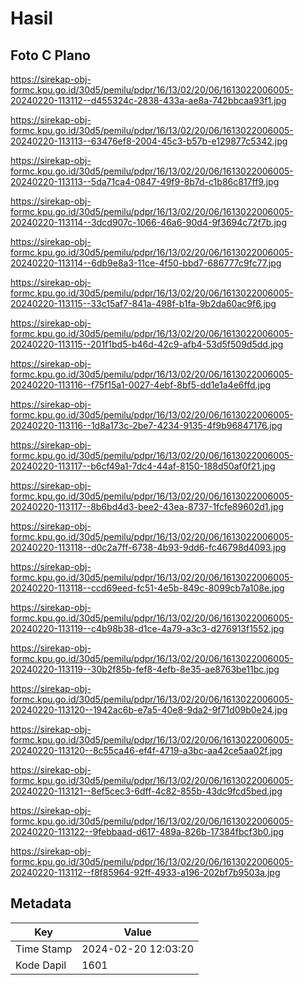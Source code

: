 # Hasil

## Foto C Plano

https://sirekap-obj-formc.kpu.go.id/30d5/pemilu/pdpr/16/13/02/20/06/1613022006005-20240220-113112--d455324c-2838-433a-ae8a-742bbcaa93f1.jpg

https://sirekap-obj-formc.kpu.go.id/30d5/pemilu/pdpr/16/13/02/20/06/1613022006005-20240220-113113--63476ef8-2004-45c3-b57b-e129877c5342.jpg

https://sirekap-obj-formc.kpu.go.id/30d5/pemilu/pdpr/16/13/02/20/06/1613022006005-20240220-113113--5da71ca4-0847-49f9-8b7d-c1b86c817ff9.jpg

https://sirekap-obj-formc.kpu.go.id/30d5/pemilu/pdpr/16/13/02/20/06/1613022006005-20240220-113114--3dcd907c-1066-46a6-90d4-9f3694c72f7b.jpg

https://sirekap-obj-formc.kpu.go.id/30d5/pemilu/pdpr/16/13/02/20/06/1613022006005-20240220-113114--6db9e8a3-11ce-4f50-bbd7-686777c9fc77.jpg

https://sirekap-obj-formc.kpu.go.id/30d5/pemilu/pdpr/16/13/02/20/06/1613022006005-20240220-113115--33c15af7-841a-498f-b1fa-9b2da60ac9f6.jpg

https://sirekap-obj-formc.kpu.go.id/30d5/pemilu/pdpr/16/13/02/20/06/1613022006005-20240220-113115--201f1bd5-b46d-42c9-afb4-53d5f509d5dd.jpg

https://sirekap-obj-formc.kpu.go.id/30d5/pemilu/pdpr/16/13/02/20/06/1613022006005-20240220-113116--f75f15a1-0027-4ebf-8bf5-dd1e1a4e6ffd.jpg

https://sirekap-obj-formc.kpu.go.id/30d5/pemilu/pdpr/16/13/02/20/06/1613022006005-20240220-113116--1d8a173c-2be7-4234-9135-4f9b96847176.jpg

https://sirekap-obj-formc.kpu.go.id/30d5/pemilu/pdpr/16/13/02/20/06/1613022006005-20240220-113117--b6cf49a1-7dc4-44af-8150-188d50af0f21.jpg

https://sirekap-obj-formc.kpu.go.id/30d5/pemilu/pdpr/16/13/02/20/06/1613022006005-20240220-113117--8b6bd4d3-bee2-43ea-8737-1fcfe89602d1.jpg

https://sirekap-obj-formc.kpu.go.id/30d5/pemilu/pdpr/16/13/02/20/06/1613022006005-20240220-113118--d0c2a7ff-6738-4b93-9dd6-fc46798d4093.jpg

https://sirekap-obj-formc.kpu.go.id/30d5/pemilu/pdpr/16/13/02/20/06/1613022006005-20240220-113118--ccd69eed-fc51-4e5b-849c-8099cb7a108e.jpg

https://sirekap-obj-formc.kpu.go.id/30d5/pemilu/pdpr/16/13/02/20/06/1613022006005-20240220-113119--c4b98b38-d1ce-4a79-a3c3-d276913f1552.jpg

https://sirekap-obj-formc.kpu.go.id/30d5/pemilu/pdpr/16/13/02/20/06/1613022006005-20240220-113119--30b2f85b-fef8-4efb-8e35-ae8763be11bc.jpg

https://sirekap-obj-formc.kpu.go.id/30d5/pemilu/pdpr/16/13/02/20/06/1613022006005-20240220-113120--1942ac6b-e7a5-40e8-9da2-9f71d09b0e24.jpg

https://sirekap-obj-formc.kpu.go.id/30d5/pemilu/pdpr/16/13/02/20/06/1613022006005-20240220-113120--8c55ca46-ef4f-4719-a3bc-aa42ce5aa02f.jpg

https://sirekap-obj-formc.kpu.go.id/30d5/pemilu/pdpr/16/13/02/20/06/1613022006005-20240220-113121--8ef5cec3-6dff-4c82-855b-43dc9fcd5bed.jpg

https://sirekap-obj-formc.kpu.go.id/30d5/pemilu/pdpr/16/13/02/20/06/1613022006005-20240220-113122--9febbaad-d617-489a-826b-17384fbcf3b0.jpg

https://sirekap-obj-formc.kpu.go.id/30d5/pemilu/pdpr/16/13/02/20/06/1613022006005-20240220-113112--f8f85964-92ff-4933-a196-202bf7b9503a.jpg


## Metadata

| Key        | Value               |
| ---------- | ------------------- |
| Time Stamp | 2024-02-20 12:03:20 |
| Kode Dapil | 1601                |



